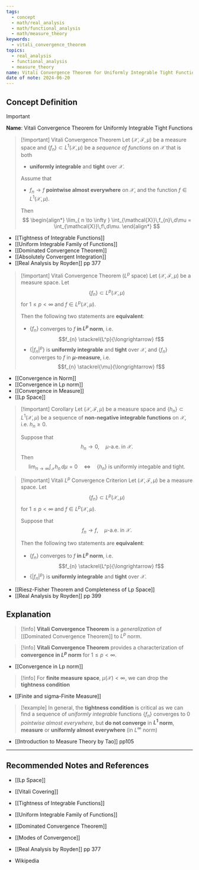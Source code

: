 ```yaml
---
tags:
  - concept
  - math/real_analysis
  - math/functional_analysis
  - math/measure_theory
keywords:
  - vitali_convergence_theorem
topics:
  - real_analysis
  - functional_analysis
  - measure_theory
name: Vitali Convergence Theorem for Uniformly Integrable Tight Functions
date of note: 2024-06-20
---
```


## Concept Definition

>[!important]
>**Name**: Vitali Convergence Theorem for Uniformly Integrable Tight Functions

>[!important] Vitali Convergence Theorem
>Let $(\mathcal{X}, \mathscr{F}, \mu)$ be a measure space and $\{ f_{n} \} \subset L^1(\mathcal{X},\mu)$ be a *sequence of functions* on $\mathcal{X}$ that is both
>-  **uniformly integrable** and **tight** over $\mathcal{X}$. 
>
>Assume that 
>- $f_{n} \to f$ **pointwise almost everywhere** on $\mathcal{X}$, and the function $f \in L^1(\mathcal{X}, \mu)$.
>
>Then  
>$$
>\begin{align*}
> \lim_{ n \to \infty } \int_{\mathcal{X}}\,f_{n}\,d\mu = \int_{\mathcal{X}}\,f\,d\mu.
>\end{align*}
>$$
 
- [[Tightness of Integrable Functions]]
- [[Uniform Integrable Family of Functions]]
- [[Dominated Convergence Theorem]]
- [[Absolutely Convergent Integration]]
- [[Real Analysis by Royden]]  pp 377

>[!important] Vitali Convergence Theorem ($L^p$ space)
>Let $(\mathcal{X}, \mathscr{F}, \mu)$ be a measure space. Let $$\{ f_{n} \} \subset L^p(\mathcal{X}, \mu)$$ for $1 \le p < \infty$ and $f \in L^p(\mathcal{X}, \mu)$.
>
>Then the following two statements are **equivalent**:
>- $\{ f_{n} \}$ converges to $f$ **in $L^p$ norm**, i.e. $$f_{n} \stackrel{L^p}{\longrightarrow} f$$
>- $\{ |f_{n}|^{p} \}$ is **uniformly integrable** and **tight** over $\mathcal{X}$, and $\{ f_{n} \}$ converges to $f$ in **$\mu$-measure**, i.e. $$f_{n} \stackrel{\mu}{\longrightarrow} f$$

- [[Convergence in Norm]]
- [[Convergence in Lp norm]]
- [[Convergence in Measure]]
- [[Lp Space]]

>[!important] Corollary
>Let $(\mathcal{X}, \mathscr{F}, \mu)$ be a measure space and $\{ h_{n} \} \subset L^1(\mathcal{X},\mu)$ be a sequence of **non-negative integrable functions** on $\mathcal{X}$, i.e. $h_{n} \ge 0$.
>
>Suppose that $$h_{n} \to 0,\quad \mu\text{-a.e. in }\mathcal{X}.$$ Then 
>$$
> \lim_{ n \to \infty } \int_{\mathcal{X}}h_{n}\,d\mu = 0 \quad \iff \quad \{ h_{n} \} \text{ is uniformly integable and tight.} 
>$$


>[!important] Vitali $L^p$ Convergence Criterion
>Let $(\mathcal{X}, \mathscr{F}, \mu)$ be a measure space. Let $$\{ f_{n} \} \subset L^p(\mathcal{X}, \mu)$$ for $1 \le p < \infty$ and $f \in L^p(\mathcal{X}, \mu)$.
>
>Suppose that $$f_{n} \to f,\quad \mu\text{-a.e. in }\mathcal{X}.$$ 
>
>Then the following two statements are **equivalent**:
>- $\{ f_{n} \}$ converges to $f$ **in $L^p$ norm**, i.e. $$f_{n} \stackrel{L^p}{\longrightarrow} f$$
>- $\{ |f_{n}|^{p} \}$ is **uniformly integrable** and **tight** over $\mathcal{X}$.

- [[Riesz-Fisher Theorem and Completeness of Lp Space]]
- [[Real Analysis by Royden]]  pp 399

## Explanation

>[!info] 
>**Vitali Convergence Theorem** is a *generalization* of [[Dominated Convergence Theorem]] to $L^p$ norm.

>[!info] 
>**Vitali Convergence Theorem** provides a characterization of **convergence in $L^p$ norm** for $1 \le p < \infty.$

- [[Convergence in Lp norm]]

>[!info]
>For **finite measure space**, $\mu(\mathcal{X}) < \infty$, we can drop the **tightness condition**

- [[Finite and sigma-Finite Measure]]


>[!example]
>In general, the **tightness condition** is critical as we can find a sequence of *uniformly integrable* functions $\{ f_{n} \}$  converges to $0$ *pointwise almost everywhere*, but **do not converge** in **$L^1$ norm**,  **measure** or **uniformly almost everywhere** (in $L^{\infty}$ norm)

- [[Introduction to Measure Theory by Tao]] pp105

-----------
##  Recommended Notes and References

- [[Lp Space]]
- [[Vitali Covering]]

- [[Tightness of Integrable Functions]]
- [[Uniform Integrable Family of Functions]]
- [[Dominated Convergence Theorem]]

- [[Modes of Convergence]]

- [[Real Analysis by Royden]]  pp 377
- Wikipedia []()